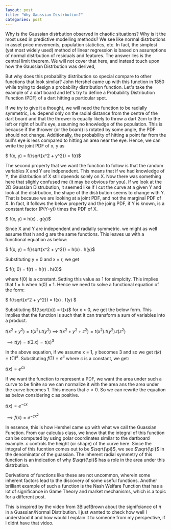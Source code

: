 ```yaml
---
layout: post
title: "Why Gaussian Distrbution?"
categories: post
---
```


Why is the Gaussian distrbution observed in chaotic situations? Why is it the most used in predictive modelling methods? We see like normal distrbutions in asset price movements, population statictics, etc. In fact, the simplest (yet most widely used) method of linear regression is based on assumptions of normal distrbution of residuals and features. The answer lies is the central limit theorem. We will not cover that here, and instead touch upon how the Gaussian Distrbution was derived,

But why does this probability distribution so special compare to other functions that look similar? John Hershel came up with this function in 1850 while trying to design a probability distribution function. Let's take the example of a dart board and let's try to define a Probability Distribution Function (PDF) of a dart hitting a particular spot. 

If we try to give it a thought, we will need the function to be radially symmetric, i.e. depend only on the radial distance from the centre of the dart board and that the thrower is equally likely to throw a dart 2cm to the left or right of bull's eye, assuming no knowledge of the population. This is because if the thrower (or the board) is rotated by some angle, the PDF should not change. Additionally, the probability of hitting a point far from the bull's eye is less compared to hitting an area near the eye. Hence, we can write the joint PDF of x, y as 

$ f(x, y) = f(\sqrt{x^2 + y^2}) = f(r)$

The second property that we want the function to follow is that the random variables X and Y are indpenedent. This means that if we had knowledge of Y, the distrbution of X still dpeends solely on X. Now there was something here that slighly confused me (it may be obvious for you). If we look at the 2D Gaussian Distrubution, it seemed like if I cut the curve at a given Y and look at the distrbution, the shape of the distrbution seems to change with Y. That is because we are looking at a joint PDF, and not the marginal PDF of X. In fact, it follows the below property and the joing PDF, if Y is known, is a constant factor (P(Y=y)) times the PDF of X.

$ f(x, y) = h(x) . g(y)$

Since X and Y are independent and radially symmetric. we might as well assume that h and g are the same functions. This leaves us with a functional equation as below:

$ f(x, y) = f(\sqrt{x^2 + y^2}) = h(x) . h(y)$

Substituting y = 0 and x = r, we get

$ f(r, 0) = f(r) = h(r) . h(0)$

where f(0) is a constant. Setting this value as 1 for simplcity. This implies that f = h when h(0) = 1. Hence we need to solve a functional equation of the form:

$ f(\sqrt{x^2 + y^2}) = f(x) . f(y) $

Substituting $f(\sqrt{x}) = t(x)$ for x > 0, we get the below form. This implies that the function is such that it can transform a sum of variables into a product. 

$t(x^2 + y^2) = t(x^2) . t(y^2)$ 
$\implies$ $t(x^2 + y^2 + z^2) = t(x^2) . t(y^2) . t(z^2)$ 

$\implies t(y) = t(3.x) = t(x)^3$

In the above equation, if we assume x = 1, y becomes 3 and so we get $t(k) = t(1)^k$. Substituting $f(1) = e^c$ where $c$ is a constant, we get:

$t(x) = e^{cx}$

If we want the function to represent a PDF, we want the area under such a curve to be finite so we can normalize it with the area ans the area under the curve becomes 1. This means that $c < 0$. So we can rewrite the equation as below considering c as positive.

$t(x) = e^{-cx}$

$\implies f(x) = e^{-cx^2}$

In essence, this is how Hershel came up with what we call the Guassian Function. From our calculus class, we know that the integral of this function can be computed by using polar coordinates similar to the dartboard example. $c$ controls the height (or shape) of the curve here. Since the integral of this fucntion comes out to be $\sqrt{\pi}$, we see  $\sqrt{\pi}$ in the denominator of the guassian. The inherent radial symmetry of this function is an indication of why $\sqrt{\pi}$ has a role in the area under this distrbution.

Derivations of functions like these are not uncommon, wherein some inherent factors lead to the discovery of some useful functions. Another brilliant example of such a function is the Nash Welfare Function that has a lot of significance in Game Theory and market mechanisms, which is a topic for a different post.


This is inspired by the video from 3Blue1Brown about the signifciance of $\pi$ in a Guassian/Normal Distribution. I just wanted to check how well I understood it and how would I explain it to someone from my perspective, if I didnt have that video.
